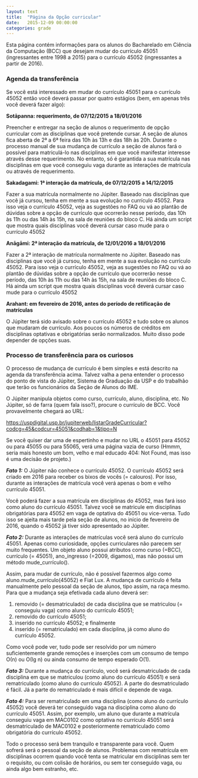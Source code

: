 ```yaml
---
layout: text
title:  "Página da Opção curricular"
date:   2015-12-09 00:00:00
categories: grade
---
```


Esta página contém informações para os alunos do Bacharelado em Ciência da Computação (BCC) que desejam mudar do currículo 45051 (ingressantes entre 1998 a 2015) para o currículo 45052 (ingressantes a partir de 2016).

### Agenda da transferência

Se você está interessado em mudar do currículo 45051 para o currículo 45052 então você deverá passar por quatro estágios (bem, em apenas três você deverá fazer algo):

__Sotāpanna: requerimento, de 07/12/2015 a 18/01/2016__

Preencher e entregar na seção de alunos o requerimento de opção curricular com as disciplinas que você pretende cursar. A seção de alunos fica aberta de 2ª a 6ª feira das 10h às 13h e das 18h às 20h. Durante o processo manual de sua mudança de currículo a seção de alunos fará o possível para matriculá-lo nas disciplinas em que você manifestar interesse através desse requerimento. No entanto, só é garantida a sua matrícula nas disciplinas em que você conseguiu vaga durante as interações de matrícula ou através de requerimento.

__Sakadagami: 1ª interação da matrícula, de 07/12/2015 a 14/12/2015__

Fazer a sua matrícula normalmente no Júpiter. Baseado nas disciplinas que você já cursou, tenha em mente a sua evolução no currículo 45052. Para isso veja o currículo 45052, veja as sugestões no FAQ ou vá ao plantão de dúvidas sobre a opção de currículo que ocorrerão nesse período, das 10h às 11h ou das 14h às 15h, na sala de reuniões do bloco C. Há ainda um script que mostra quais disciplinas você deverá cursar caso mude para o currículo 45052

__Anāgāmi: 2ª interação da matrícula, de 12/01/2016 a 18/01/2016__

Fazer a 2ª interação de matrícula normalmente no Júpiter. Baseado nas disciplinas que você já cursou, tenha em mente a sua evolução no currículo 45052. Para isso veja o currículo 45052, veja as sugestões no FAQ ou vá ao plantão de dúvidas sobre a opção de currículo que ocorrerão nesse período, das 10h às 11h ou das 14h às 15h, na sala de reuniões do bloco C. Há ainda um script que mostra quais disciplinas você deverá cursar caso mude para o currículo 45052

__Arahant: em fevereiro de 2016, antes do período de retificação de matrículas__

O Júpiter terá sido avisado sobre o currículo 45052 e tudo sobre os alunos que mudaram de currículo. Aos poucos os números de créditos em disciplinas optativas e obrigatórias serão normalizados. Muito disso pode depender de opções suas.

### Processo de transferência para os curiosos

O processo de mudança de currículo é bem simples e está descrito na agenda da transferência acima. Talvez valha a pena entender o processo do ponto de vista do Júpiter, Sistema de Graduação da USP e do trabalhão que terão os funcionários da Seção de Alunos do IME.

O Júpiter manipula objetos como curso, currículo, aluno, disciplina, etc. No Júpiter, só de farra (quem fala isso?), procure o currículo de BCC. Você provavelmente chegará ao URL:

https://uspdigital.usp.br/jupiterweb/listarGradeCurricular?codcg=45&codcur=45051&codhab=1&tipo=N

Se você quiser dar uma de espertinho e mudar no URL o 45051 para 45052 ou para 45055 ou para 55065, verá uma página vazia de curso (Hmmm, seria mais honesto um bom, velho e mal educado 404: Not Found, mas isso é uma decisão de projeto.)

___Fato 1:___ O Júpiter não conhece o currículo 45052.
O currículo 45052 será criado em 2016 para receber os bixos de vocês (= calouros). Por isso, durante as interações de matrícula você verá apenas o bom e velho currículo 45051.

Você poderá fazer a sua matrícula em disciplinas do 45052, mas fará isso como aluno do currículo 45051. Talvez você se matricule em disciplinas obrigatórias para 45052 em vaga de optativa do 45051 ou vice-versa. Tudo isso se ajeita mais tarde pela seção de alunos, no início de fevereiro de 2016, quando o 45052 já tiver sido apresentado ao Júpiter.

___Fato 2:___ Durante as interações de matrículas você será aluno do currículo 45051.
Apenas como curiosidade, opções curriculares não parecem ser muito frequentes. Um objeto aluno possui atributos como curso (=BCC), currículo (= 45051), ano_ingresso (=2009, digamos), mas não possui um método mude_currículo().

Assim, para mudar de currículo, não é possível fazermos algo como aluno.mude_currículo(45052) e Fiat Lux. A mudança de currículo é feita manualmente pelo pessoal da seção de alunos, tipo assim, na raça mesmo. Para que a mudança seja efetivada cada aluno deverá ser:

1. removido (= desmatriculado) de cada disciplina que se matriculou (= conseguiu vaga) como aluno do currículo 45051;
2. removido do currículo 45051;
3. inserido no currículo 45052; e finalmente
4. inserido (= rematriculado) em cada disciplina, já como aluno do currículo 45052.

Como você pode ver, tudo pode ser resolvido por um número suficientemente grande remoções e inserções com um consumo de tempo Ο(n) ou Ο(lg n) ou ainda consumo de tempo esperado Ο(1).

___Fato 3:___ Durante a mudança do currículo, você será desmatriculado de cada disciplina em que se matriculou (como aluno do currículo 45051) e será rematriculado (como aluno do currículo 45052).
A parte do desmatriculado é fácil. Já a parte do rematriculado é mais difícil e depende de vaga.

___Fato 4:___ Para ser rematriculado em uma disciplina (como aluno do currículo 45052) você deverá ter conseguido vaga na disciplina como aluno do currículo 45051.
Assim, por exemplo, um aluno que durante a matrícula conseguiu vaga em MAC0102 como optativa no currículo 45051 será desmatriculado de MAC0102 e posteriormente rematriculado como obrigatória do currículo 45052.

Todo o processo será bem tranquilo e transparente para você. Quem sofrerá será o pessoal da seção de alunos. Problemas com rematrícula em disciplinas ocorrem quando você tenta se matricular em disciplinas sem ter o requisito, ou com colisão de horários, ou sem ter conseguido vaga, ou ainda algo bem estranho, etc.

